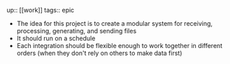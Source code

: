 up:: [[work]]
tags:: epic

- The idea for this project is to create a modular system for receiving, processing, generating, and sending files
- It should run on a schedule
- Each integration should be flexible enough to work together in different orders (when they don't rely on others to make data first)